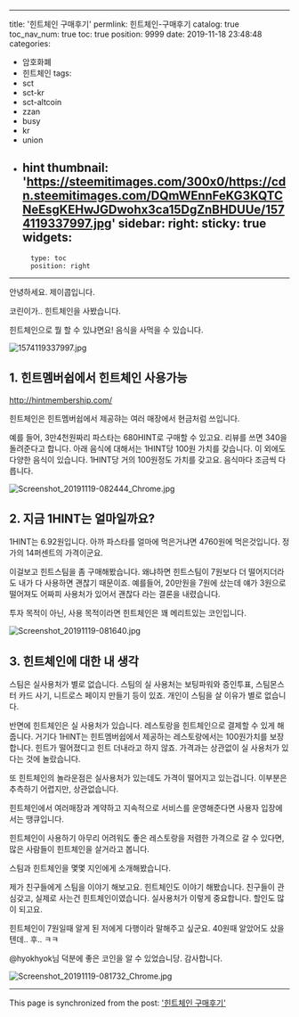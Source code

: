 
---
title: '힌트체인 구매후기'
permlink: 힌트체인-구매후기
catalog: true
toc_nav_num: true
toc: true
position: 9999
date: 2019-11-18 23:48:48
categories:
- 암호화폐
- 힌트체인
tags:
- sct
- sct-kr
- sct-altcoin
- zzan
- busy
- kr
- union
- hint
thumbnail: 'https://steemitimages.com/300x0/https://cdn.steemitimages.com/DQmWEnnFeKG3KQTCNeEsgKEHwJGDwohx3ca15DgZnBHDUUe/1574119337997.jpg'
sidebar:
    right:
        sticky: true
widgets:
    -
        type: toc
        position: right
---


안녕하세요. 제이콥입니다. 

코린이가.. 힌트체인을 사봤습니다.

힌트체인으로 뭘 할 수 있냐면요!
음식을 사먹을 수 있습니다.

![1574119337997.jpg](https://steemitimages.com/300x0/https://cdn.steemitimages.com/DQmWEnnFeKG3KQTCNeEsgKEHwJGDwohx3ca15DgZnBHDUUe/1574119337997.jpg)

## 1. 힌트멤버쉽에서 힌트체인 사용가능

http://hintmembership.com/

힌트체인은 힌트멤버쉽에서 제공햐는 여러 매장에서 현금처럼 쓰입니다.

예를 들어, 3만4천원짜리 파스타는 680HINT로 구매할 수 있고요. 리뷰를 쓰면 340을 돌려준다고 합니다. 아래 음식에 대해서는 1HINT당 100원 가치를 갖습니다. 이 외에도 다양한 음식이 있습니다. 1HINT당 거의 100원정도 가치를 갖고요. 음식마다 조금씩 다릅니다.


![Screenshot_20191119-082444_Chrome.jpg](https://steemitimages.com/300x0/https://cdn.steemitimages.com/DQmfWZmJ3Cf1NUfB2gw5uCCd2ejV1jvq7WQGfV8mRaxZV3V/Screenshot_20191119-082444_Chrome.jpg)



## 2. 지금 1HINT는 얼마일까요?



1HINT는 6.92원입니다. 아까 파스타를 얼마에 먹은거냐면 4760원에 먹은것입니다. 정가의 14퍼센트의 가격이군요.

이걸보고 힌트스팀을 좀 구매해봤습니다. 왜냐하면 힌트스팀이 7원보다 더 떨어지더라도 내가 다 사용하면 괜찮기 때문이죠. 예를들어, 20만원을 7원에 샀는데 얘가 3원으로 떨어져도 어짜피 사용처가 있어서 괜찮다 라는 결론을 내렸습니다.

투자 목적이 아닌, 사용 목적이라면 힌트체인은 꽤 메리트있는 코인입니다.

![Screenshot_20191119-081640.jpg](https://steemitimages.com/300x0/https://cdn.steemitimages.com/DQmXYUvt7itfCcZTPmxxTc7PCiDp6UQzC2NaUfCjKN7g8sC/Screenshot_20191119-081640.jpg)


## 3. 힌트체인에 대한 내 생각

스팀은 실사용처가 별로 없습니다.
스팀의 실 사용처는 보팅파워와 증인투표, 스팀몬스터 카드 사기, 니트로스 페이지 만들기 등이 있죠. 
개인이 스팀을 살 이유가 별로 없습니다.

반면에 힌트체인은 실 사용처가 있습니다. 레스토랑을 힌트체인으로 결제할 수 있게 해줍니다. 거기다 1HINT는 힌트멤버쉽에서 제공하는 레스토랑에서는 100원가치를 보장합니다. 힌트가 떨어졌디고 힌트 더내라고 하지 않죠. 가격과는 상관없이 실 사용처가 있다는 것에 놀랐습니다.

또 힌트체인의 놀라운점은 실사용처가 있는데도 가격이 떨어지고 있는겁니다. 이부분은 추측하기 어렵지만, 상관없습니다. 

힌트체인에서 여러매장과 계약하고 지속적으로 서비스를 운영해준다면 사용자 입장에서는 땡큐입니다.

힌트체인이 사용하기 아무리 어려워도 좋은 레스토랑을 저렴한 가격으로 갈 수 있다면, 많은 사람들이 힌트체인을 살거라고 봅니다. 

스팀과 힌트체인을 몇몇 지인에게 소개해봤습니다.

제가 친구들에게 스팀을 이야기 해보고요. 힌트체인도 이야기 해봤습니다. 친구들이 관심갖고, 실제로 사는건 힌트체인이였습니다. 실사용처가 이렇게 중요합니다. 할인도 많이 되고요.

힌트체인이 7원일때 알게 된 저에게 다행이라 말해주고 싶군요. 40원때 알았어도 샀을텐데.. 후.. ㅋㅋ

@hyokhyok님 덕분에 좋은 코인을 알 수 있었습니당. 감사합니다.

![Screenshot_20191119-081732_Chrome.jpg](https://steemitimages.com/300x0/https://ipfs.busy.org/ipfs/QmTPvQiESS8YunZsUZyXjw5CH3GxtxDAuxDtgdiE1NLgvc)

- - -

This page is synchronized from the post: ['힌트체인 구매후기'](https://steempeak.com/@jacobyu/4sgtcb)
